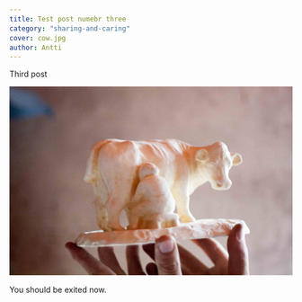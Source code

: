 ```yaml
---
title: Test post numebr three
category: "sharing-and-caring"
cover: cow.jpg
author: Antti
---
```


Third post

![Cow of clay](./cow.jpg)

You should be exited now.
